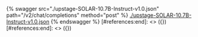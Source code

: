 [#references:start]: <> ({ "template": "openapi" })
[#references:start]: <> ({ "template": "openapi" })
{% swagger src="./upstage-SOLAR-10.7B-Instruct-v1.0.json" path="/v2/chat/completions" method="post" %}
[./upstage-SOLAR-10.7B-Instruct-v1.0.json](./upstage-SOLAR-10.7B-Instruct-v1.0.json)
{% endswagger %}
[#references:end]: <> ({})
[#references:end]: <> ({})